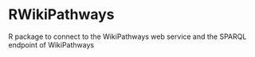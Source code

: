 RWikiPathways
=============

R package to connect to the WikiPathways web service and the SPARQL endpoint of WikiPathways